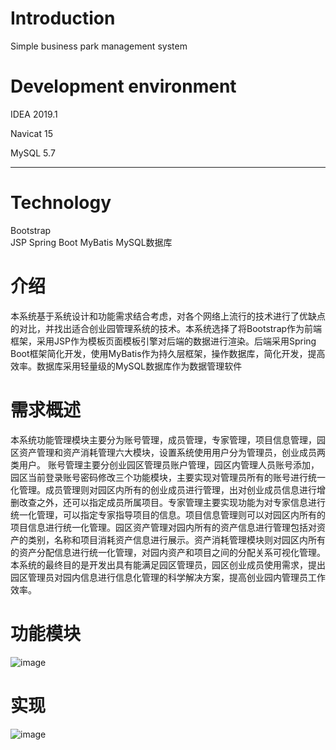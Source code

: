 # Introduction
Simple business park management system
# Development environment 
 IDEA 2019.1
 
 Navicat 15
 
 MySQL 5.7
 
 ----------
 
 # Technology 
 Bootstrap  
 JSP
 Spring Boot
 MyBatis 
 MySQL数据库
 # 介绍
 本系统基于系统设计和功能需求结合考虑，对各个网络上流行的技术进行了优缺点的对比，并找出适合创业园管理系统的技术。本系统选择了将Bootstrap作为前端框架，采用JSP作为模板页面模板引擎对后端的数据进行渲染。后端采用Spring Boot框架简化开发，使用MyBatis作为持久层框架，操作数据库，简化开发，提高效率。数据库采用轻量级的MySQL数据库作为数据管理软件
 
 # 需求概述
 本系统功能管理模块主要分为账号管理，成员管理，专家管理，项目信息管理，园区资产管理和资产消耗管理六大模块，设置系统使用用户分为管理员，创业成员两类用户。
账号管理主要分创业园区管理员账户管理，园区内管理人员账号添加，园区当前登录账号密码修改三个功能模块，主要实现对管理员所有的账号进行统一化管理。成员管理则对园区内所有的创业成员进行管理，出对创业成员信息进行增删改查之外，还可以指定成员所属项目。专家管理主要实现功能为对专家信息进行统一化管理，可以指定专家指导项目的信息。项目信息管理则可以对园区内所有的项目信息进行统一化管理。园区资产管理对园内所有的资产信息进行管理包括对资产的类别，名称和项目消耗资产信息进行展示。资产消耗管理模块则对园区内所有的资产分配信息进行统一化管理，对园内资产和项目之间的分配关系可视化管理。
本系统的最终目的是开发出具有能满足园区管理员，园区创业成员使用需求，提出园区管理员对园内信息进行信息化管理的科学解决方案，提高创业园内管理员工作效率。

# 功能模块
![image](https://user-images.githubusercontent.com/82191147/136220186-3cc9c2eb-2902-4884-8591-e323b1b6f60d.png)

# 实现
![image](https://user-images.githubusercontent.com/82191147/136220247-db137605-e2ea-45b9-921a-68db0ab23d9b.png)
